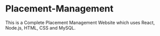 # Placement-Management
This is a Complete Placement Management Website which uses React, Node.js, HTML, CSS and MySQL.
